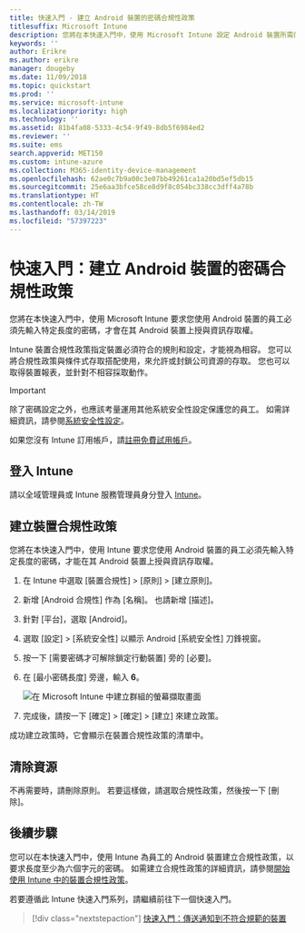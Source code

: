 ```yaml
---
title: 快速入門 - 建立 Android 裝置的密碼合規性政策
titlesuffix: Microsoft Intune
description: 您將在本快速入門中，使用 Microsoft Intune 設定 Android 裝置所需的密碼長度。
keywords: ''
author: Erikre
ms.author: erikre
manager: dougeby
ms.date: 11/09/2018
ms.topic: quickstart
ms.prod: ''
ms.service: microsoft-intune
ms.localizationpriority: high
ms.technology: ''
ms.assetid: 81b4fa08-5333-4c54-9f49-8db5f6984ed2
ms.reviewer: ''
ms.suite: ems
search.appverid: MET150
ms.custom: intune-azure
ms.collection: M365-identity-device-management
ms.openlocfilehash: 62ae0c7b9a00c3e07bb49261ca1a20bd5ef5db15
ms.sourcegitcommit: 25e6aa3bfce58ce8d9f8c054bc338cc3dff4a78b
ms.translationtype: HT
ms.contentlocale: zh-TW
ms.lasthandoff: 03/14/2019
ms.locfileid: "57397223"
---
```

# <a name="quickstart-create-a-password-compliance-policy-for-android-devices"></a>快速入門：建立 Android 裝置的密碼合規性政策

您將在本快速入門中，使用 Microsoft Intune 要求您使用 Android 裝置的員工必須先輸入特定長度的密碼，才會在其 Android 裝置上授與資訊存取權。 

Intune 裝置合規性政策指定裝置必須符合的規則和設定，才能視為相容。 您可以將合規性政策與條件式存取搭配使用，來允許或封鎖公司資源的存取。 您也可以取得裝置報表，並針對不相容採取動作。

> [!IMPORTANT]
> 除了密碼設定之外，也應該考量運用其他系統安全性設定保護您的員工。 如需詳細資訊，請參閱[系統安全性設定](compliance-policy-create-android-for-work.md#system-security-settings)。

如果您沒有 Intune 訂用帳戶，請[註冊免費試用帳戶](free-trial-sign-up.md)。

## <a name="sign-in-to-intune"></a>登入 Intune

請以全域管理員或 Intune 服務管理員身分登入 [Intune](https://aka.ms/intuneportal)。 

## <a name="create-a-device-compliance-policy"></a>建立裝置合規性政策

您將在本快速入門中，使用 Intune 要求您使用 Android 裝置的員工必須先輸入特定長度的密碼，才能在其 Android 裝置上授與資訊存取權。

1. 在 Intune 中選取 [裝置合規性] > [原則] > [建立原則]。
2. 新增 [Android 合規性] 作為 [名稱]。 也請新增 [描述]。
3. 針對 [平台]，選取 [Android]。 
4. 選取 [設定] > [系統安全性] 以顯示 Android [系統安全性] 刀鋒視窗。
5. 按一下 [需要密碼才可解除鎖定行動裝置] 旁的 [必要]。
6. 在 [最小密碼長度] 旁邊，輸入 **6**。 

    ![在 Microsoft Intune 中建立群組的螢幕擷取畫面](media/quickstart-set-password-length-android/quickstart-set-password-length-android-01.png)

7. 完成後，請按一下 [確定] > [確定] > [建立] 來建立政策。

成功建立政策時，它會顯示在裝置合規性政策的清單中。 

## <a name="clean-up-resources"></a>清除資源

不再需要時，請刪除原則。 若要這樣做，請選取合規性政策，然後按一下 [刪除]。

## <a name="next-steps"></a>後續步驟

您可以在本快速入門中，使用 Intune 為員工的 Android 裝置建立合規性政策，以要求長度至少為六個字元的密碼。 如需建立合規性政策的詳細資訊，請參閱[開始使用 Intune 中的裝置合規性政策](device-compliance-get-started.md)。

若要遵循此 Intune 快速入門系列，請繼續前往下一個快速入門。

> [!div class="nextstepaction"]
> [快速入門：傳送通知到不符合規範的裝置](quickstart-send-notification.md)
